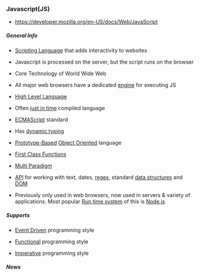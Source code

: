 ### Javascript(JS)
- https://developer.mozilla.org/en-US/docs/Web/JavaScript

##### General Info
- [Scripting Language](../../Terms/scripting_language.md) that adds interactivity to websites

- Javascript is processed on the server, but the script runs on the browser

- Core Technology of World Wide Web

- All major web browsers have a dedicated [engine](../../Terms/engine.md) for executing JS

- [High Level Language](../../Terms/high_level_language.md)

- Often [just in time](../../Terms/just_in_time.md) compiled language

- [ECMAScript](../../Terms/ecma_script.md) standard

- Has [dynamic typing](../../Terms/dynamic_typing.md)

- [Prototype-Based](../../Terms/prototype_based.md) [Object Oriented](../../Terms/object_oriented.md) language

- [First Class Functions](../../Terms/first_class_function.md)

- [Multi Paradigm](../../Terms/multi_paradigm.md)

- [API](../../Terms/api.md) for working with text, dates, [regex](../../Terms/regex.md), standard [data structures](../../Terms/data_structures.md) and [DOM](../../Terms/dom.md)

- Previously only used in web browsers, now used in servers & variety of applications. Most popular [Run time system](../../Terms/run_time_system.md) of this is [Node.js](../../Terms/node.md)


##### Supports
- [Event Driven](../../Terms/event_driven.md) programming style

- [Functional](../../Terms/functional.md) programming style

- [Imperative](../../Terms/imperative.md) programming style


##### News